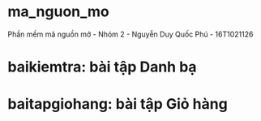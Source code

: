 # ma_nguon_mo
Phần mềm mã nguồn mở - Nhóm 2 - Nguyễn Duy Quốc Phú - 16T1021126
# baikiemtra: bài tập Danh bạ
# baitapgiohang: bài tập Giỏ hàng
